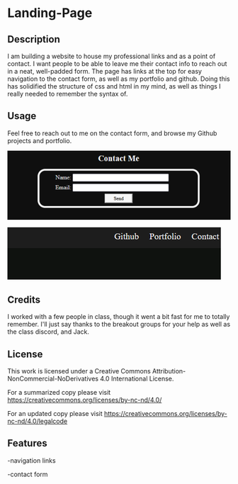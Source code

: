 # Landing-Page
## Description

I am building a website to house my professional links and as a point of contact. I want people to be able to leave me their contact info to reach out in a neat, well-padded form. The page has links at the top for easy navigation to the contact form, as well as my portfolio and github. Doing this has solidified the structure of css and html in my mind, as well as things I really needed to remember the syntax of.

## Usage

Feel free to reach out to me on the contact form, and browse my Github projects and portfolio.


![Alt text](./assets/images/contact-form.png "contact form") 

![Alt text](./assets/images/github-portfolio.png "contact form") 


## Credits

I worked with a few people in class, though it went a bit fast for me to totally remember. I'll just say thanks to the breakout groups for your help as well as the class discord, and Jack.

## License

This work is licensed under a Creative Commons Attribution-NonCommercial-NoDerivatives 4.0 International License.

For a summarized copy please visit https://creativecommons.org/licenses/by-nc-nd/4.0/ 

For an updated copy please visit https://creativecommons.org/licenses/by-nc-nd/4.0/legalcode


## Features
-navigation links

-contact form
 